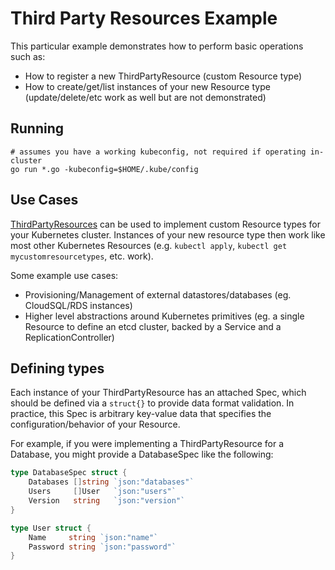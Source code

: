 # Third Party Resources Example

This particular example demonstrates how to perform basic operations such as:

* How to register a new ThirdPartyResource (custom Resource type)
* How to create/get/list instances of your new Resource type (update/delete/etc work as well but are not demonstrated) 

## Running

```
# assumes you have a working kubeconfig, not required if operating in-cluster
go run *.go -kubeconfig=$HOME/.kube/config
```

## Use Cases

[ThirdPartyResources](http://kubernetes.io/docs/user-guide/thirdpartyresources/)
can be used to implement custom Resource types for your Kubernetes cluster.
Instances of your new resource type then work like most other Kubernetes Resources
(e.g. `kubectl apply`, `kubectl get mycustomresourcetypes`, etc. work).

Some example use cases:

* Provisioning/Management of external datastores/databases (eg. CloudSQL/RDS instances)
* Higher level abstractions around Kubernetes primitives (eg. a single Resource to define an etcd cluster, backed by a Service and a ReplicationController) 

## Defining types

Each instance of your ThirdPartyResource has an attached Spec, which should be defined via a `struct{}` to provide data format validation.
In practice, this Spec is arbitrary key-value data that specifies the configuration/behavior of your Resource.

For example, if you were implementing a ThirdPartyResource for a Database, you might provide a DatabaseSpec like the following:

``` go
type DatabaseSpec struct {
	Databases []string `json:"databases"`
	Users     []User   `json:"users"`
	Version   string   `json:"version"`
}

type User struct {
	Name     string `json:"name"`
	Password string `json:"password"`
}
```